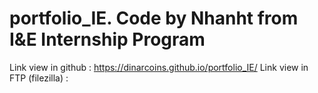 # portfolio_IE. Code by Nhanht from I&E Internship Program

Link view in github : https://dinarcoins.github.io/portfolio_IE/
Link view in FTP (filezilla) : 
